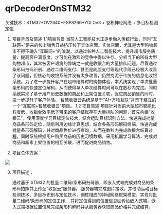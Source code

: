 # qrDecoderOnSTM32
关键技术：STM32+OV2640+ESP8266+YOLOv3 + 卷积神经网络 + 多目标检测定位

1. 项目背景及简述
   1.1项目背景
   当前人工智能技术正逐步融入传统行业，同时“互联网+”带来的线上销售日益挤压线下实体店面。实体店面，尤其是大型购物超市不得不融入“互联网+”的浪潮，以通过各种人工智能技术，提升超市服务质量、提高客户满意度，才可能在激烈的竞争中得以生存。分析当下的所有大型购物超市，其常被客户诟病的弊端之一就是收银台的大量排队问题，尽管通过条形码扫码识别、通过二维码支付、甚至是刷脸支付等现代手段已经极大改善了该问题，但核心的收银系统并没有太多改善，仍然拘泥于传统的信息化收银系统。为了进一步提升客户在超市结算时的购物体验，本系统实现了单次批量条形码的快速定位解码，从而使得单人单次结算时间可以在数秒内完成。同时系统实现了基于用户历史数据的商品和上架位置关联，促进商品销售的同时，进一步提升了客户体验。
   智慧收银云系统是基于“AI+万物互联”背景下建立的一个“互联网+智慧收银云”项目。
   1.2 项目简述
   项目针对当前大型超市智能化程度低、收银台效率低下带来的客户结账存在大量排队的问题，首先构建“收银云”，使用深度学习目标定位技术，结合运动目标识别方法，快速完成批量商品条形码定位，随后利用边缘计算思想，结合多条形码解码终端，快速完成批量条形码解码，并对商品售价进行查询，从而在数秒内完成收银台结算过程。同时系统根据用户购买商品的历史习惯数据，采用机器学习算法，完成对商品和超市上架位置的相互关联，进而促进商品销售。  

2. 项目总体方案：

![](D:\DevelopFiles\STM32\qrDecoderOnSTM32\img\img.png)

3. 项目描述：

   通过基于 STM32 的批量二维码/条形码扫码器，即嵌入式端完成对商品的条形码拍照并上传至“收银云”服务器， 服务器端完成图片接收，并借助运动目标检测技术、多目标识别与定位技术，训练相应的神经网络框架模型，实现对批量二维码/条形码的定位工作， 并将定位得到的位置信息回传给嵌入式端，嵌入式端根据位置信息完成条形码解码并从服务器获取商品价格并完成结算。  
